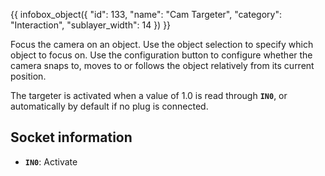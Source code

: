 {{ infobox_object({
	"id": 133,
	"name": "Cam Targeter",
	"category": "Interaction",
	"sublayer_width": 14
}) }}

Focus the camera on an object. Use the object selection to specify which object to focus on. Use the configuration button to configure whether the camera snaps to, moves to or follows the object relatively from its current position.

The targeter is activated when a value of 1.0 is read through **`IN0`**, or automatically by default if no plug is connected.

## Socket information
- **`IN0`**: Activate
